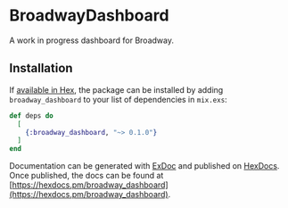 # BroadwayDashboard

A work in progress dashboard for Broadway.

## Installation

If [available in Hex](https://hex.pm/docs/publish), the package can be installed
by adding `broadway_dashboard` to your list of dependencies in `mix.exs`:

```elixir
def deps do
  [
    {:broadway_dashboard, "~> 0.1.0"}
  ]
end
```

Documentation can be generated with [ExDoc](https://github.com/elixir-lang/ex_doc)
and published on [HexDocs](https://hexdocs.pm). Once published, the docs can
be found at [https://hexdocs.pm/broadway_dashboard](https://hexdocs.pm/broadway_dashboard).

